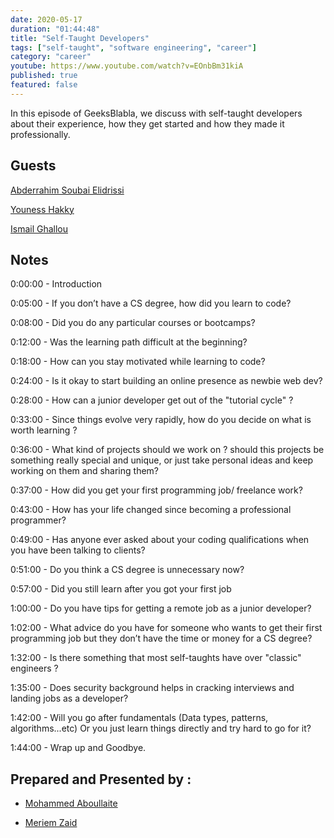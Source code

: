 ```yaml
---
date: 2020-05-17
duration: "01:44:48"
title: "Self-Taught Developers"
tags: ["self-taught", "software engineering", "career"]
category: "career"
youtube: https://www.youtube.com/watch?v=EOnbBm31kiA
published: true
featured: false
---
```


In this episode of GeeksBlabla, we discuss with self-taught developers about their experience, how they get started and how they made it professionally.

## Guests

[Abderrahim Soubai Elidrissi](https://twitter.com/soub4i)

[Youness Hakky](https://www.facebook.com/younes.hakky)

[Ismail Ghallou](https://twitter.com/smakosh)

## Notes

0:00:00 - Introduction

0:05:00 - If you don’t have a CS degree, how did you learn to code?

0:08:00 - Did you do any particular courses or bootcamps?

0:12:00 - Was the learning path difficult at the beginning?

0:18:00 - How can you stay motivated while learning to code?

0:24:00 - Is it okay to start building an online presence as newbie web dev?

0:28:00 - How can a junior developer get out of the "tutorial cycle" ?

0:33:00 - Since things evolve very rapidly, how do you decide on what is worth learning ?

0:36:00 - What kind of projects should we work on ? should this projects be something really special and unique, or just take personal ideas and keep working on them and sharing them?

0:37:00 - How did you get your first programming job/ freelance work?

0:43:00 - How has your life changed since becoming a professional programmer?

0:49:00 - Has anyone ever asked about your coding qualifications when you have been talking to clients?

0:51:00 - Do you think a CS degree is unnecessary now?

0:57:00 - Did you still learn after you got your first job

1:00:00 - Do you have tips for getting a remote job as a junior developer?

1:02:00 - What advice do you have for someone who wants to get their first programming job but they don’t have the time or money for a CS degree?

1:32:00 - Is there something that most self-taughts have over "classic" engineers ?

1:35:00 - Does security background helps in cracking interviews and landing jobs as a developer?

1:42:00 - Will you go after fundamentals (Data types, patterns, algorithms...etc) Or you just learn things directly and try hard to go for it?

1:44:00 - Wrap up and Goodbye.

## Prepared and Presented by :

- [Mohammed Aboullaite](https://twitter.com/laytoun)

- [Meriem Zaid](https://twitter.com/_iMeriem)
